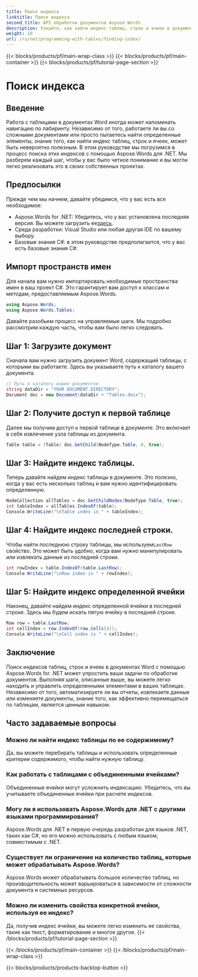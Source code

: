 ```yaml
---
title: Поиск индекса
linktitle: Поиск индекса
second_title: API обработки документов Aspose.Words
description: Узнайте, как найти индекс таблиц, строк и ячеек в документах Word с помощью Aspose.Words для .NET, с помощью этого подробного пошагового руководства.
weight: 10
url: /ru/net/programming-with-tables/finding-index/
---
```


{{< blocks/products/pf/main-wrap-class >}}
{{< blocks/products/pf/main-container >}}
{{< blocks/products/pf/tutorial-page-section >}}

# Поиск индекса

## Введение

Работа с таблицами в документах Word иногда может напоминать навигацию по лабиринту. Независимо от того, работаете ли вы со сложными документами или просто пытаетесь найти определенные элементы, знание того, как найти индекс таблиц, строк и ячеек, может быть невероятно полезным. В этом руководстве мы погрузимся в процесс поиска этих индексов с помощью Aspose.Words для .NET. Мы разберем каждый шаг, чтобы у вас было четкое понимание и вы могли легко реализовать это в своих собственных проектах.

## Предпосылки

Прежде чем мы начнем, давайте убедимся, что у вас есть все необходимое:

- Aspose.Words for .NET: Убедитесь, что у вас установлена последняя версия. Вы можете загрузить ее[здесь](https://releases.aspose.com/words/net/).
- Среда разработки: Visual Studio или любая другая IDE по вашему выбору.
- Базовые знания C#: в этом руководстве предполагается, что у вас есть базовые знания C#.

## Импорт пространств имен

Для начала вам нужно импортировать необходимые пространства имен в ваш проект C#. Это гарантирует вам доступ к классам и методам, предоставляемым Aspose.Words.

```csharp
using Aspose.Words;
using Aspose.Words.Tables;
```

Давайте разобьем процесс на управляемые шаги. Мы подробно рассмотрим каждую часть, чтобы вам было легко следовать.

## Шаг 1: Загрузите документ

Сначала вам нужно загрузить документ Word, содержащий таблицы, с которыми вы работаете. Здесь вы указываете путь к каталогу вашего документа.

```csharp
// Путь к каталогу ваших документов
string dataDir = "YOUR DOCUMENT DIRECTORY";
Document doc = new Document(dataDir + "Tables.docx");
```

## Шаг 2: Получите доступ к первой таблице

Далее мы получим доступ к первой таблице в документе. Это включает в себя извлечение узла таблицы из документа.

```csharp
Table table = (Table) doc.GetChild(NodeType.Table, 0, true);
```

## Шаг 3: Найдите индекс таблицы.

Теперь давайте найдем индекс таблицы в документе. Это полезно, когда у вас есть несколько таблиц и вам нужно идентифицировать определенную.

```csharp
NodeCollection allTables = doc.GetChildNodes(NodeType.Table, true);
int tableIndex = allTables.IndexOf(table);
Console.WriteLine("\nTable index is " + tableIndex);
```

## Шаг 4: Найдите индекс последней строки.

 Чтобы найти последнюю строку таблицы, мы используем`LastRow` свойство. Это может быть удобно, когда вам нужно манипулировать или извлекать данные из последней строки.

```csharp
int rowIndex = table.IndexOf(table.LastRow);
Console.WriteLine("\nRow index is " + rowIndex);
```

## Шаг 5: Найдите индекс определенной ячейки

Наконец, давайте найдем индекс определенной ячейки в последней строке. Здесь мы будем искать пятую ячейку в последней строке.

```csharp
Row row = table.LastRow;
int cellIndex = row.IndexOf(row.Cells[4]);
Console.WriteLine("\nCell index is " + cellIndex);
```

## Заключение

Поиск индексов таблиц, строк и ячеек в документах Word с помощью Aspose.Words for .NET может упростить ваши задачи по обработке документов. Выполняя шаги, описанные выше, вы можете легко находить и управлять определенными элементами в ваших таблицах. Независимо от того, автоматизируете ли вы отчеты, извлекаете данные или изменяете документы, знание того, как эффективно перемещаться по таблицам, является ценным навыком.

## Часто задаваемые вопросы

### Можно ли найти индекс таблицы по ее содержимому?
Да, вы можете перебирать таблицы и использовать определенные критерии содержимого, чтобы найти нужную таблицу.

### Как работать с таблицами с объединенными ячейками?
Объединенные ячейки могут усложнить индексацию. Убедитесь, что вы учитываете объединенные ячейки при расчете индексов.

### Могу ли я использовать Aspose.Words для .NET с другими языками программирования?
Aspose.Words для .NET в первую очередь разработан для языков .NET, таких как C#, но его можно использовать с любым языком, совместимым с .NET.

### Существует ли ограничение на количество таблиц, которые может обрабатывать Aspose.Words?
Aspose.Words может обрабатывать большое количество таблиц, но производительность может варьироваться в зависимости от сложности документа и системных ресурсов.

### Можно ли изменить свойства конкретной ячейки, используя ее индекс?
Да, получив индекс ячейки, вы можете легко изменить ее свойства, такие как текст, форматирование и многое другое.
{{< /blocks/products/pf/tutorial-page-section >}}

{{< /blocks/products/pf/main-container >}}
{{< /blocks/products/pf/main-wrap-class >}}

{{< blocks/products/products-backtop-button >}}

